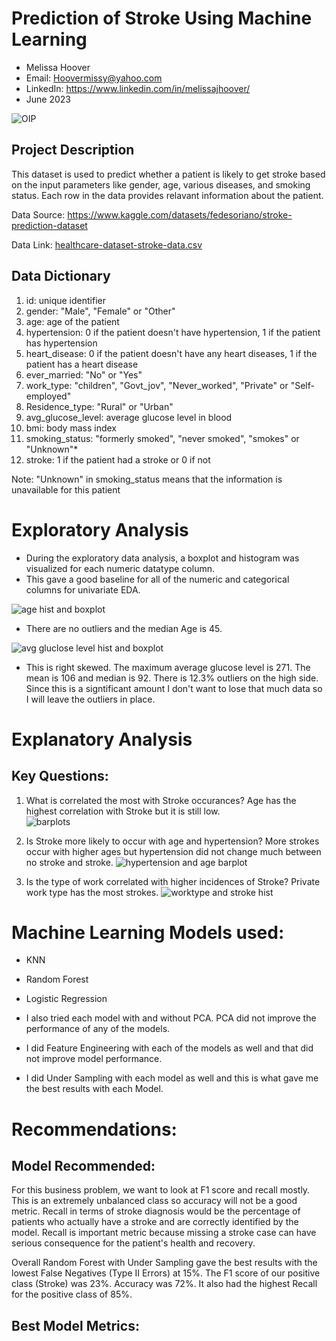 # Prediction of Stroke Using Machine Learning
  - Melissa Hoover
  - Email:  Hoovermissy@yahoo.com
  - LinkedIn: https://www.linkedin.com/in/melissajhoover/
  - June 2023

![OIP](https://github.com/Mhoover41/Stroke-Prediction/assets/127150137/966e5a72-a867-4534-b655-9dc592dc12ab)

## Project Description
This dataset is used to predict whether a patient is likely to get stroke based on the input parameters like gender, age, various diseases, and smoking status. Each row in the data provides relavant information about the patient.

Data Source: https://www.kaggle.com/datasets/fedesoriano/stroke-prediction-dataset

Data Link: [healthcare-dataset-stroke-data.csv](https://github.com/Mhoover41/Stroke-Prediction/files/11501796/healthcare-dataset-stroke-data.csv)

## Data Dictionary
1) id: unique identifier
2) gender: "Male", "Female" or "Other"
3) age: age of the patient
4) hypertension: 0 if the patient doesn't have hypertension, 1 if the patient has hypertension
5) heart_disease: 0 if the patient doesn't have any heart diseases, 1 if the patient has a heart disease
6) ever_married: "No" or "Yes"
7) work_type: "children", "Govt_jov", "Never_worked", "Private" or "Self-employed"
8) Residence_type: "Rural" or "Urban"
9) avg_glucose_level: average glucose level in blood
10) bmi: body mass index
11) smoking_status: "formerly smoked", "never smoked", "smokes" or "Unknown"*
12) stroke: 1 if the patient had a stroke or 0 if not

Note: "Unknown" in smoking_status means that the information is unavailable for this patient

# Exploratory Analysis
- During the exploratory data analysis, a boxplot and histogram was visualized for each numeric datatype column.
- This gave a good baseline for all of the numeric and categorical columns for univariate EDA.

![age hist and boxplot](https://github.com/Mhoover41/Stroke-Prediction/assets/127150137/57fba073-a43e-44c7-8d25-cbd3f18e7433)

- There are no outliers and the median Age is 45.

![avg gluclose level hist and boxplot](https://github.com/Mhoover41/Stroke-Prediction/assets/127150137/ac0fb0f0-93a2-4611-a602-3b1702ed2749)

- This is right skewed. The maximum average glucose level is 271. The mean is 106 and median is 92. There is 12.3% outliers on the high side. Since this is a signtificant amount I don't want to lose that much data so I will leave the outliers in place.

# Explanatory Analysis
## Key Questions:
1. What is correlated the most with Stroke occurances?  Age has the highest correlation with Stroke but it is still low.  
![barplots](https://github.com/Mhoover41/Stroke-Prediction/assets/127150137/9477c76f-5310-4a9b-873a-6503dd9ce4c2)

2. Is Stroke more likely to occur with age and hypertension?  More strokes occur with higher ages but hypertension did not change much between no stroke and stroke.
![hypertension and age barplot](https://github.com/Mhoover41/Stroke-Prediction/assets/127150137/16f97ad1-62b1-4d83-bca9-c477092765d8)

3. Is the type of work correlated with higher incidences of Stroke?  Private work type has the most strokes. 
![worktype and stroke hist](https://github.com/Mhoover41/Stroke-Prediction/assets/127150137/8f08302a-b9ac-4581-bab4-8405e06dcf50)

# Machine Learning Models used:
- KNN
- Random Forest
- Logistic Regression

- I also tried each model with and without PCA.  PCA did not improve the performance of any of the models.  
- I did Feature Engineering with each of the models as well and that did not improve model performance.
- I did Under Sampling with each model as well and this is what gave me the best results with each Model. 

# Recommendations: 
## Model Recommended: 
For this business problem, we want to look at F1 score and recall mostly. This is an extremely unbalanced class so accuracy will not be a good metric. Recall in terms of stroke diagnosis would be the percentage of patients who actually have a stroke and are correctly identified by the model. Recall is important metric because missing a stroke case can have serious consequence for the patient's health and recovery.

Overall Random Forest with Under Sampling gave the best results with the lowest False Negatives (Type II Errors) at 15%. The F1 score of our positive class (Stroke) was 23%. Accuracy was 72%. It also had the highest Recall for the positive class of 85%.

## Best Model Metrics: 



